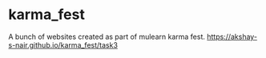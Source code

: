# karma_fest
A bunch of websites created as part of mulearn karma fest.
https://akshay-s-nair.github.io/karma_fest/task3

